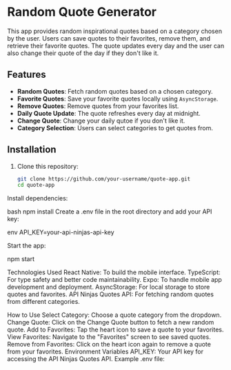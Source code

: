 # Random Quote Generator

This app provides random inspirational quotes based on a category chosen by the user. Users can save quotes to their favorites, remove them, and retrieve their favorite quotes. The quote updates every day and the user can also change their quote of the day if they don't like it.

## Features

- **Random Quotes**: Fetch random quotes based on a chosen category.
- **Favorite Quotes**: Save your favorite quotes locally using `AsyncStorage`.
- **Remove Quotes**: Remove quotes from your favorites list.
- **Daily Quote Update**: The quote refreshes every day at midnight.
- **Change Quote**: Change your daily qutoe if you don't like it.
- **Category Selection**: Users can select categories to get quotes from.

## Installation

1. Clone this repository:

   ```bash
   git clone https://github.com/your-username/quote-app.git
   cd quote-app
   ```

Install dependencies:

bash
npm install
Create a .env file in the root directory and add your API key:

env
API_KEY=your-api-ninjas-api-key

Start the app:

npm start

Technologies Used
React Native: To build the mobile interface.
TypeScript: For type safety and better code maintainability.
Expo: To handle mobile app development and deployment.
AsyncStorage: For local storage to store quotes and favorites.
API Ninjas Quotes API: For fetching random quotes from different categories.

How to Use
Select Category: Choose a quote category from the dropdown.
Change Quote: Click on the Change Quote button to fetch a new random quote.
Add to Favorites: Tap the heart icon to save a quote to your favorites.
View Favorites: Navigate to the "Favorites" screen to see saved quotes.
Remove from Favorites: Click on the heart icon again to remove a quote from your favorites.
Environment Variables
API_KEY: Your API key for accessing the API Ninjas Quotes API.
Example .env file:
